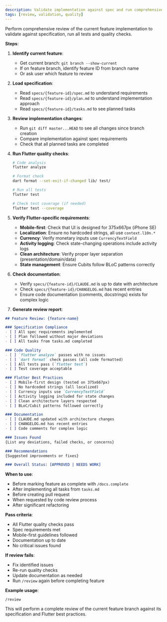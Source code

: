 ```yaml
---
description: Validate implementation against spec and run comprehensive quality checks
tags: [review, validation, quality]
---
```


Perform comprehensive review of the current feature implementation to validate against specification, run all tests and quality checks.

**Steps**:

1. **Identify current feature**:
   - Get current branch: `git branch --show-current`
   - If on feature branch, identify feature ID from branch name
   - Or ask user which feature to review

2. **Load specification**:
   - Read `specs/{feature-id}/spec.md` to understand requirements
   - Read `specs/{feature-id}/plan.md` to understand implementation approach
   - Read `specs/{feature-id}/tasks.md` to see planned tasks

3. **Review implementation changes**:
   - Run `git diff master...HEAD` to see all changes since branch creation
   - Compare implementation against spec requirements
   - Check that all planned tasks are completed

4. **Run Flutter quality checks**:
   ```bash
   # Code analysis
   flutter analyze

   # Format check
   dart format --set-exit-if-changed lib/ test/

   # Run all tests
   flutter test

   # Check test coverage (if needed)
   flutter test --coverage
   ```

5. **Verify Flutter-specific requirements**:
   - **Mobile-first**: Check that UI is designed for 375x667px (iPhone SE)
   - **Localization**: Ensure no hardcoded strings, all use `context.l10n.*`
   - **Currency**: Verify monetary inputs use `CurrencyTextField`
   - **Activity logging**: Check state-changing operations include activity logs
   - **Clean architecture**: Verify proper layer separation (presentation/domain/data)
   - **State management**: Ensure Cubits follow BLoC patterns correctly

6. **Check documentation**:
   - Verify `specs/{feature-id}/CLAUDE.md` is up to date with architecture
   - Check `specs/{feature-id}/CHANGELOG.md` has recent entries
   - Ensure code documentation (comments, docstrings) exists for complex logic

7. **Generate review report**:

```markdown
## Feature Review: {feature-name}

### Specification Compliance
- [ ] All spec requirements implemented
- [ ] Plan followed without major deviations
- [ ] All tasks from tasks.md completed

### Code Quality
- [ ] `flutter analyze` passes with no issues
- [ ] `dart format` check passes (all code formatted)
- [ ] All tests pass (`flutter test`)
- [ ] Test coverage acceptable

### Flutter Best Practices
- [ ] Mobile-first design (tested on 375x667px)
- [ ] No hardcoded strings (all localized)
- [ ] Currency inputs use `CurrencyTextField`
- [ ] Activity logging included for state changes
- [ ] Clean architecture layers respected
- [ ] BLoC/Cubit patterns followed correctly

### Documentation
- [ ] CLAUDE.md updated with architecture changes
- [ ] CHANGELOG.md has recent entries
- [ ] Code comments for complex logic

### Issues Found
{List any deviations, failed checks, or concerns}

### Recommendations
{Suggested improvements or fixes}

### Overall Status: [APPROVED | NEEDS WORK]
```

**When to use**:
- Before marking feature as complete with `/docs.complete`
- After implementing all tasks from `tasks.md`
- Before creating pull request
- When requested by code review process
- After significant refactoring

**Pass criteria**:
- All Flutter quality checks pass
- Spec requirements met
- Mobile-first guidelines followed
- Documentation up to date
- No critical issues found

**If review fails**:
- Fix identified issues
- Re-run quality checks
- Update documentation as needed
- Run `/review` again before completing feature

**Example usage**:
```
/review
```

This will perform a complete review of the current feature branch against its specification and Flutter best practices.
